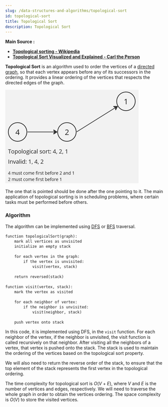 ```yaml
---
slug: /data-structures-and-algorithms/topological-sort
id: topological-sort
title: Topological Sort
description: Topological Sort
---
```


**Main Source :**

- **[Topological sorting - Wikipedia](https://en.wikipedia.org/wiki/Topological_sorting)**
- **[Topological Sort Visualized and Explained - Carl the Person](https://youtu.be/7J3GadLzydI?si=KKS4GPSjS7SAd_om)**

**Topological Sort** is an algorithm used to order the vertices of a [directed graph](/data-structures-and-algorithms/graph#directed), so that each vertex appears before any of its successors in the ordering. It provides a linear ordering of the vertices that respects the directed edges of the graph.

![Topological sort](./topological-sort.png)

The one that is pointed should be done after the one pointing to it. The main application of topological sorting is in scheduling problems, where certain tasks must be performed before others.

### Algorithm

The algorithm can be implemented using [DFS](/data-structures-and-algorithms/traversal#depth-first-search-dfs) or [BFS](/data-structures-and-algorithms/traversal#breadth-first-search-bfs) traversal.

```
function topologicalSort(graph):
    mark all vertices as unvisited
    initialize an empty stack

    for each vertex in the graph:
        if the vertex is unvisited:
            visit(vertex, stack)

    return reversed(stack)

function visit(vertex, stack):
    mark the vertex as visited

    for each neighbor of vertex:
        if the neighbor is unvisited:
            visit(neighbor, stack)

    push vertex onto stack
```

In this code, it is implemented using DFS, in the `visit` function. For each neighbor of the vertex, if the neighbor is unvisited, the visit function is called recursively on that neighbor. After visiting all the neighbors of a vertex, that vertex is pushed onto the stack. The stack is used to maintain the ordering of the vertices based on the topological sort property.

We will also need to return the reverse order of the stack, to ensure that the top element of the stack represents the first vertex in the topological ordering.

The time complexity for topological sort is $O(V + E)$, where $V$ and $E$ is the number of vertices and edges, respectively. We will need to traverse the whole graph in order to obtain the vertices ordering. The space complexity is $O(V)$ to store the visited vertices.
